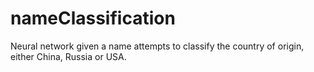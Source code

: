 # nameClassification
Neural network given a name attempts to classify the country of origin, either China, Russia or USA.
